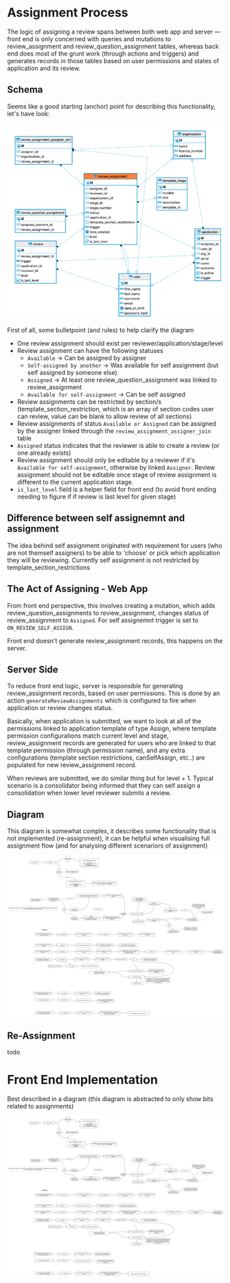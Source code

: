 # Assignment Process

The logic of assigning a review spans between both web app and server — front end is only concerned with queries and mutations to review_assignment and review_question_assignment tables, whereas back end does most of the grunt work (through actions and triggers) and generates records in those tables based on user permissions and states of application and its review.

## Schema

Seems like a good starting (anchor) point for describing this functionality, let's have look:

![Review Assignment](images/Review-Assignment.png)

First of all, some bulletpoint (and rules) to help clarify the diagram

- One review assignment should exist per reviewer/application/stage/level
- Review assignment can have the following statuses
  - `Available` -> Can be assigned by assigner
  - `Self-assigned by another` -> Was available for self assignment (but self assigned by someone else)
  - `Assigned` -> At least one review_question_assignment was linked to review_assignment
  - `Available for self-assignment` -> Can be self assigned
- Review assignments can be restricted by section/s (template_section_restriction, which is an array of section codes user can review, value can be blank to allow review of all sections)
- Review assignments of status `Available or Assigned` can be assigned by the assigner linked through the `review_assignment_assigner_join` table
- `Assigned` status indicates that the reviewer is able to create a review (or one already exists)
- Review assignment should only be editable by a reviewer if it's `Available for self-assignment`, otherwise by linked `Assigner`. Review assignment should not be editable once stage of review assignment is different to the current application stage.
- `is_last_level` field is a helper field for front end (to avoid front ending needing to figure if if review is last level for given stage)

## Difference between self assignemnt and assignment

The idea behind self assignment originated with requirement for users (who are not themself assigners) to be able to 'choose' or pick which application they will be reviewing. Currently self assignment is not restricted by template_section_restrictions

## The Act of Assigning - Web App

From front end perspective, this involves creating a mutation, which adds review_question_assignments to review_assignment, changes status of review_assignment to `Assigned`. For self assignemnt trigger is set to `ON_REVIEW_SELF_ASSIGN`.

Front end doesn't generate review_assignment records, this happens on the server.

## Server Side

To reduce front end logic, server is responsible for generating review_assignment records, based on user permissions. This is done by an action `generateReviewAssignments` which is configured to fire when application or review changes status.

Basically, when application is submitted, we want to look at all of the permissions linked to application template of type Assign, where template permission configurations match current level and stage, review_assignment records are generated for users who are linked to that template permission (through permission name), and any extra configurations (template section restrictions, canSelfAssign, etc..) are populated for new review_assignment record.

When reviews are submitted, we do similar thing but for level + 1. Typical scenario is a consolidator being informed that they can self assign a consolidation when lower level reviewer submits a review.

## Diagram

This diagram is somewhat complex, it describes some functionality that is not implemented (re-assignment), it can be helpful when visualising full assignment flow (and for analysing different scenariors of assignment)

![Assignment Flow](images/Assignment-Flow-Detailed.png)

## Re-Assignment

todo

# Front End Implementation

Best described in a diagram (this diagram is abstracted to only show bits related to assignments)

![Assignment UI Flow](images/Assignment-Flow-Detailed.png)
